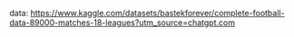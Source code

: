 
data: https://www.kaggle.com/datasets/bastekforever/complete-football-data-89000-matches-18-leagues?utm_source=chatgpt.com 
